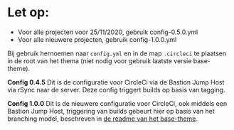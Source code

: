 # Let op:
- Voor alle projecten voor 25/11/2020, gebruik config-0.5.0.yml
- Voor alle nieuwere projecten, gebruik config-1.0.0.yml

Bij gebruik hernoemen naar `config.yml` en in de map `.circleci` te plaatsen in de root van het thema (niet nodig voor gebruik laatste versie base-theme).

**Config 0.4.5**
Dit is de configuratie voor CircleCi via de Bastion Jump Host via rSync naar de server. Deze config triggert builds op basis van tagging.

**Config 1.0.0**
Dit is de nieuwere configuratie voor CircleCi, ook middels een Bastion Jump Host, triggering van builds gebeurt hier op basis van het branching model, beschreven in [de readme van het base-theme](https://github.com/burovoordeboeg/wordpress-base-theme).
